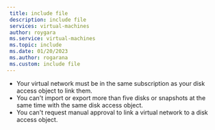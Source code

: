 ```yaml
---
 title: include file
 description: include file
 services: virtual-machines
 author: roygara
 ms.service: virtual-machines
 ms.topic: include
 ms.date: 01/20/2023
 ms.author: rogarana
 ms.custom: include file
---
```


- Your virtual network must be in the same subscription as your disk access object to link them.
- You can't import or export more than five disks or snapshots at the same time with the same disk access object.
- You can't request manual approval to link a virtual network to a disk access object.


